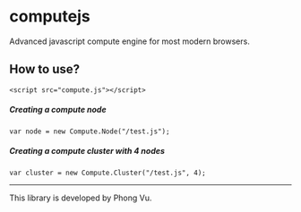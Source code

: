 computejs
=========

Advanced javascript compute engine for most modern browsers.


## How to use?

    <script src="compute.js"></script>
    
##### Creating a compute node

    var node = new Compute.Node("/test.js");

##### Creating a compute cluster with 4 nodes

    var cluster = new Compute.Cluster("/test.js", 4);



--------------------------------------
This library is developed by Phong Vu.

